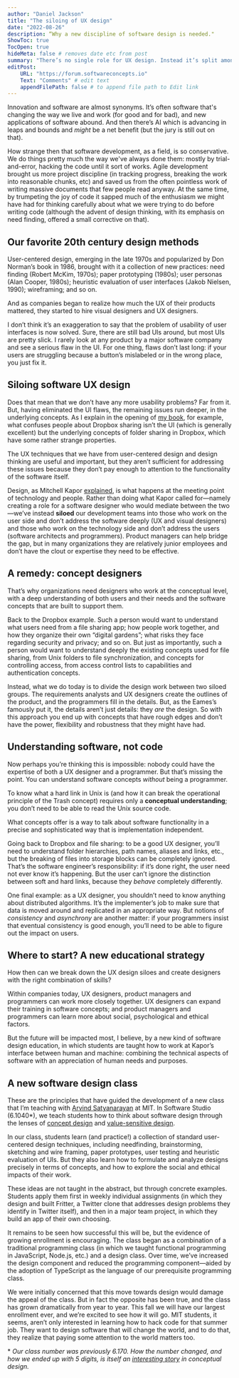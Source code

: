 ```yaml
---
author: "Daniel Jackson"
title: "The siloing of UX design"
date: "2022-08-26"
description: “Why a new discipline of software design is needed."
ShowToc: true
TocOpen: true
hideMeta: false # removes date etc from post
summary: "There’s no single role for UX design. Instead it’s split amongst roles, with unfortunate consequences."
editPost:
    URL: "https://forum.softwareconcepts.io"
    Text: "Comments" # edit text
    appendFilePath: false # to append file path to Edit link
---
```

Innovation and software are almost synonyms. It’s often software that's changing the way we live and work (for good and for bad), and new applications of software abound. And then there’s AI which is advancing in leaps and bounds and *might* be a net benefit (but the jury is still out on that).

How strange then that software development, as  a field, is so conservative. We do things pretty much the way we've always done them: mostly by trial-and-error, hacking the code until it sort of works. Agile development brought us more project discipline (in tracking progress, breaking the work into reasonable chunks, etc) and saved us from the often pointless work of writing massive documents that few people read anyway. At the same time, by trumpeting the joy of code it sapped much of the enthusiasm we might have had for thinking carefully about what we were trying to do before writing code (although the advent of design thinking, with its emphasis on need finding, offered a small corrective on that).

## Our favorite 20th century design methods

User-centered design, emerging in the late 1970s and popularized by Don Norman’s book in 1986, brought with it a collection of new practices: need finding (Robert McKim, 1970s); paper prototyping (1980s); user personas (Alan Cooper, 1980s); heuristic evaluation of user interfaces (Jakob Nielsen, 1990); wireframing; and so on.

And as companies began to realize how much the UX of their products mattered, they started to hire visual designers and UX designers.

I don’t think it’s an exaggeration to say that the problem of usability of user interfaces is now solved. Sure, there are still bad UIs around, but most UIs are pretty slick. I rarely look at any product by a major software company and see a serious flaw in the UI. For one thing, flaws don’t last long: if your users are struggling because a button’s mislabeled or in the wrong place, you just fix it.

## Siloing software UX design

Does that mean that we don’t have any more usability problems? Far from it. But, having eliminated the UI flaws, the remaining issues run deeper, in the underlying concepts. As I explain in the opening of [my book](https://essenceofsoftware.com), for example, what confuses people about Dropbox sharing isn’t the UI (which is generally excellent) but the underlying concepts of folder sharing in Dropbox, which have some rather strange properties.

The UX techniques that we have from user-centered design and design thinking are useful and important, but they aren’t sufficient for addressing these issues because they don’t pay enough to attention to the functionality of the software itself.

Design, as Mitchell Kapor [explained](https://hci.stanford.edu/publications/bds/1-kapor.html), is what happens at the meeting point of technology and people. Rather than doing what Kapor called for—namely creating a role for a software designer who would mediate between the two—we’ve instead **siloed** our development teams into those who work on the user side and don’t address the software deeply (UX and visual designers) and those who work on the technology side and don’t address the users (software architects and programmers). Product managers can help bridge the gap, but in many organizations they are relatively junior employees and don’t have the clout or expertise they need to be effective.

## A remedy: concept designers

That’s why organizations need designers who work at the conceptual level, with a deep understanding of both users and their needs and the software concepts that are built to support them. 

Back to the Dropbox example. Such a person would want to understand what users need from a file sharing app; how people work together, and how they organize their own “digital gardens”; what risks they face regarding security and privacy; and so on. But just as importantly, such a person would want to understand deeply the existing concepts used for file sharing, from Unix folders to file synchronization, and concepts for controlling access, from access control lists to capabilities and authentication concepts.

Instead, what we do today is to divide the design work between two siloed groups. The requirements analysts and UX designers create the outlines of the product, and the programmers fill in the details. But, as the Eames’s famously put it, the details aren’t just details: they *are* the design. So with this approach you end up with concepts that have rough edges and don’t have the power, flexibility and robustness that they might have had.

## Understanding software, not code
Now perhaps you’re thinking this is impossible: nobody could have the expertise of both a UX designer and a programmer. But that’s missing the point. You can understand software concepts *without* being a programmer.

To know what a hard link in Unix is (and how it can break the operational principle of the Trash concept) requires only a **conceptual understanding**; you don’t need to be able to read the Unix source code. 

What concepts offer is a way to talk about software functionality in a precise and sophisticated way that is implementation independent.

Going back to Dropbox and file sharing: to be a good UX designer, you’ll need to understand folder hierarchies, path names, aliases and links, etc., but the breaking of files into storage blocks can be completely ignored. That’s the software engineer’s responsibility: if it’s done right, the user need not ever know it’s happening. But the user can’t ignore the distinction between soft and hard links, because they *behave* completely differently.

One final example: as a UX designer, you shouldn’t need to know anything about distributed algorithms. It’s the implementer’s job to make sure that data is moved around and replicated in an appropriate way. But notions of *consistency* and *asynchrony* are another matter: if your programmers insist that eventual consistency is good enough, you’ll need to be able to figure out the impact on users.

## Where to start? A new educational strategy

How then can we break down the UX design siloes and create designers with the right combination of skills? 

Within companies today, UX designers, product managers and programmers can work more closely together. UX designers can expand their training in software concepts; and product managers and programmers can learn more about social, psychological and ethical factors.

But the future will be impacted most, I believe, by a new kind of software design education, in which students are taught how to work at Kapor’s interface between human and machine: combining the technical aspects of software with an appreciation of human needs and purposes.

## A new software design class

These are the principles that have guided the development of a new class that I’m teaching with [Arvind Satyanarayan](https://arvindsatya.com) at MIT. In Software Studio (6.1040*), we teach students how to think about software design through the lenses of [concept design](https://essenceofsoftware.com) and [value-sensitive design](https://vsdesign.org). 

In our class, students learn (and practice!) a collection of standard user-centered design techniques, including needfinding, brainstorming, sketching and wire framing, paper prototypes, user testing and heuristic evaluation of UIs. But they also learn how to formulate and analyze designs precisely in terms of concepts, and how to explore the social and ethical impacts of their work.

These ideas are not taught in the abstract, but through concrete examples. Students apply them first in weekly individual assignments (in which they design and built Fritter, a Twitter clone that addresses design problems they identify in Twitter itself), and then in a major team project, in which they build an app of their own choosing.

It remains to be seen how successful this will be, but the evidence of growing enrollment is encouraging. The class began as a combination of a traditional programming class (in which we taught functional programming in JavaScript, Node.js, etc.) and a design class. Over time, we’ve increased the design component and reduced the programming component—aided by the adoption of TypeScript as the language of our prerequisite programming class.

We were initially concerned that this move towards design would damage the appeal of the class. But in fact the opposite has been true, and the class has grown dramatically from year to year. This fall we will have our largest enrollment ever, and we’re excited to see how it will go. MIT students, it seems, aren’t only interested in learning how to hack code for that summer job. They want to design software that will change the world, and to do that, they realize that paying some attention to the world matters too.

\* *Our class number was previously 6.170. How the number changed, and how we ended up with 5 digits, is itself an [interesting story](https://essenceofsoftware.com/posts/class-numbers/) in conceptual design.*